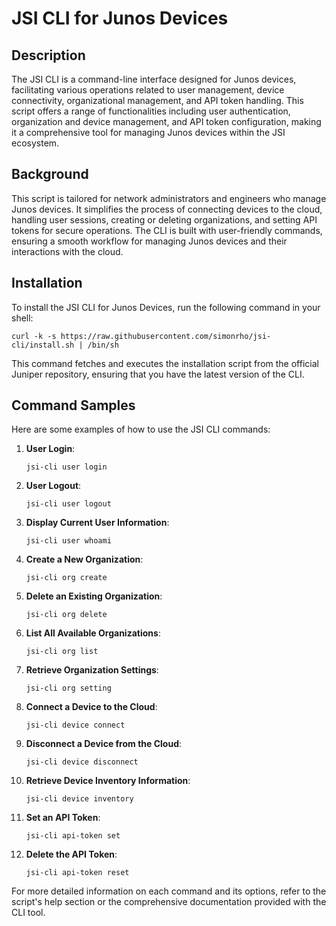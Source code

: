 # JSI CLI for Junos Devices

## Description
The JSI CLI is a command-line interface designed for Junos devices, facilitating various operations related to user management, device connectivity, organizational management, and API token handling. This script offers a range of functionalities including user authentication, organization and device management, and API token configuration, making it a comprehensive tool for managing Junos devices within the JSI ecosystem.

## Background
This script is tailored for network administrators and engineers who manage Junos devices. It simplifies the process of connecting devices to the cloud, handling user sessions, creating or deleting organizations, and setting API tokens for secure operations. The CLI is built with user-friendly commands, ensuring a smooth workflow for managing Junos devices and their interactions with the cloud.

## Installation
To install the JSI CLI for Junos Devices, run the following command in your shell:

```shell
curl -k -s https://raw.githubusercontent.com/simonrho/jsi-cli/install.sh | /bin/sh
```

This command fetches and executes the installation script from the official Juniper repository, ensuring that you have the latest version of the CLI.

## Command Samples
Here are some examples of how to use the JSI CLI commands:

1. **User Login**:
   ```shell
   jsi-cli user login
   ```

2. **User Logout**:
   ```shell
   jsi-cli user logout
   ```

3. **Display Current User Information**:
   ```shell
   jsi-cli user whoami
   ```

4. **Create a New Organization**:
   ```shell
   jsi-cli org create
   ```

5. **Delete an Existing Organization**:
   ```shell
   jsi-cli org delete
   ```

6. **List All Available Organizations**:
   ```shell
   jsi-cli org list
   ```

7. **Retrieve Organization Settings**:
   ```shell
   jsi-cli org setting
   ```

8. **Connect a Device to the Cloud**:
   ```shell
   jsi-cli device connect
   ```

9. **Disconnect a Device from the Cloud**:
   ```shell
   jsi-cli device disconnect
   ```

10. **Retrieve Device Inventory Information**:
    ```shell
    jsi-cli device inventory
    ```

11. **Set an API Token**:
    ```shell
    jsi-cli api-token set
    ```

12. **Delete the API Token**:
    ```shell
    jsi-cli api-token reset
    ```

For more detailed information on each command and its options, refer to the script's help section or the comprehensive documentation provided with the CLI tool.

